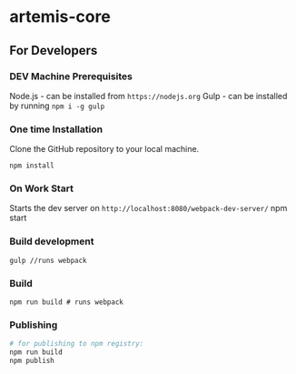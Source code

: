 # artemis-core

## For Developers

### DEV Machine Prerequisites
Node.js - can be installed from `https://nodejs.org`
Gulp - can be installed by running `npm i -g gulp`
    
### One time Installation
Clone the GitHub repository to your local machine.

    npm install

### On Work Start
Starts the dev server on `http://localhost:8080/webpack-dev-server/`
    npm start

### Build development

    gulp //runs webpack

### Build

    npm run build # runs webpack

### Publishing
```sh
# for publishing to npm registry:
npm run build
npm publish
```
